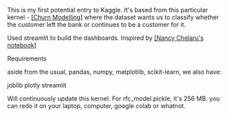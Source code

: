 This is my first potential entry to Kaggle. It's based from this particular kernel - [[Churn Modelling]](https://www.kaggle.com/shrutimechlearn/churn-modelling) where
the dataset wants us to classify whether the customer left the bank or continues to be a customer for it.

Used streamlit to build the dashboards. Inspired by [[Nancy Chelaru's notebook]](https://github.com/nchelaru/random-forest-streamlit/blob/master/app.py)

Requirements

aside from the usual, pandas, numpy, matplotlib, scikit-learn, we also have:

joblib
plotly
streamlit

Will continuously update this kernel. For rfc_model.pickle, it's 256 MB. you can redo it on your laptop, computer, google colab or whatnot.
